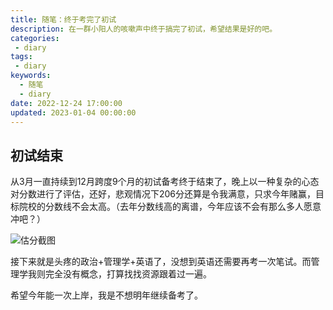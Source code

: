 ```yaml
---
title: 随笔：终于考完了初试
description: 在一群小阳人的咳嗽声中终于搞完了初试，希望结果是好的吧。
categories:
 - diary
tags:
 - diary
keywords:
  - 随笔
  - diary
date: 2022-12-24 17:00:00
updated: 2023-01-04 00:00:00
---
```


## 初试结束

从3月一直持续到12月跨度9个月的初试备考终于结束了，晚上以一种复杂的心态对分数进行了评估，还好，悲观情况下206分还算是令我满意，只求今年赌赢，目标院校的分数线不会太高。（去年分数线高的离谱，今年应该不会有那么多人愿意冲吧？）

![估分截图](https://cdn.jsdelivr.net/gh/ZhengqiaoWang/blog_resources_1@main/202212251754921.jpg)

接下来就是头疼的政治+管理学+英语了，没想到英语还需要再考一次笔试。而管理学我则完全没有概念，打算找找资源跟着过一遍。

希望今年能一次上岸，我是不想明年继续备考了。
